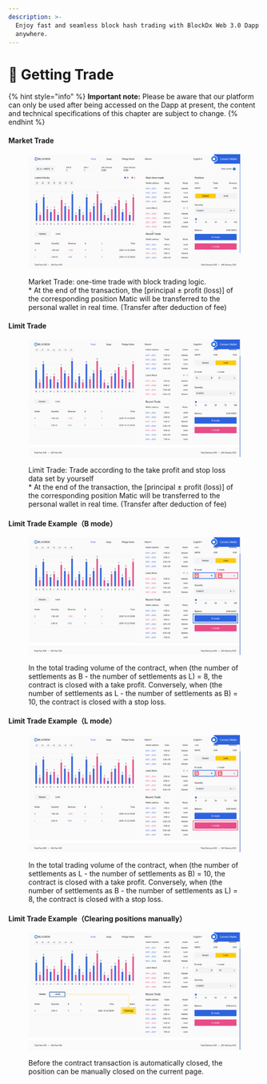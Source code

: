 ```yaml
---
description: >-
  Enjoy fast and seamless block hash trading with BlockDx Web 3.0 Dapp anytime,
  anywhere.
---
```


# 🚀 Getting Trade



{% hint style="info" %}
**Important note:** Please be aware that our platform can only be used after being accessed on the Dapp at present, the content and technical specifications of this chapter are subject to change.
{% endhint %}

#### Market Trade

<figure><img src="../../.gitbook/assets/市价.png" alt=""><figcaption><p>Market Trade: one-time trade with block trading logic.<br>* At the end of the transaction, the [principal ± profit (loss)] of the corresponding position Matic will be transferred to the personal wallet in real time. (Transfer after deduction of fee)</p></figcaption></figure>

#### Limit Trade

<figure><img src="../../.gitbook/assets/限价.png" alt=""><figcaption><p>Limit Trade: Trade according to the take profit and stop loss data set by yourself<br>* At the end of the transaction, the [principal ± profit (loss)] of the corresponding position Matic will be transferred to the personal wallet in real time. (Transfer after deduction of fee)</p></figcaption></figure>

#### Limit Trade Example（B mode）

<figure><img src="../../.gitbook/assets/示例.png" alt=""><figcaption><p>In the total trading volume of the contract, when (the number of settlements as B - the number of settlements as L) = 8, the contract is closed with a take profit. Conversely, when (the number of settlements as L - the number of settlements as B) = 10, the contract is closed with a stop loss.</p></figcaption></figure>

#### Limit Trade Example（L mode）

<figure><img src="../../.gitbook/assets/示例2.png" alt=""><figcaption><p>In the total trading volume of the contract, when (the number of settlements as L - the number of settlements as B) = 10, the contract is closed with a take profit. Conversely, when (the number of settlements as B - the number of settlements as L) = 8, the contract is closed with a stop loss.</p></figcaption></figure>

#### Limit Trade Example（Clearing positions manually）

<figure><img src="../../.gitbook/assets/平仓.png" alt=""><figcaption><p>Before the contract transaction is automatically closed, the position can be manually closed on the current page.</p></figcaption></figure>

